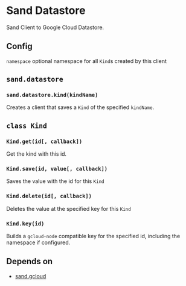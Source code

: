 # Sand Datastore
Sand Client to Google Cloud Datastore.

## Config
`namespace` optional namespace for all `Kind`s created by this client

## `sand.datastore`
### `sand.datastore.kind(kindName)`
Creates a client that saves a `Kind` of the specified `kindName`.

## `class Kind`
### `Kind.get(id[, callback])`
Get the kind with this id.

### `Kind.save(id, value[, callback])`
Saves the value with the id for this `Kind`

### `Kind.delete(id[, callback])`
Deletes the value at the specified key for this `Kind`

### `Kind.key(id)`
Builds a `gcloud-node` compatible key for the specified id, including the namespace if configured.

## Depends on
* [sand.gcloud](https://github.com/pocketly/sand-gcloud)